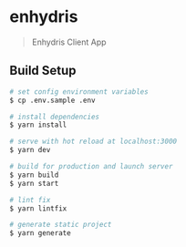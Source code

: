 # enhydris

> Enhydris Client App

## Build Setup

``` bash
# set config environment variables
$ cp .env.sample .env

# install dependencies
$ yarn install

# serve with hot reload at localhost:3000
$ yarn dev

# build for production and launch server
$ yarn build
$ yarn start

# lint fix
$ yarn lintfix

# generate static project
$ yarn generate
```
